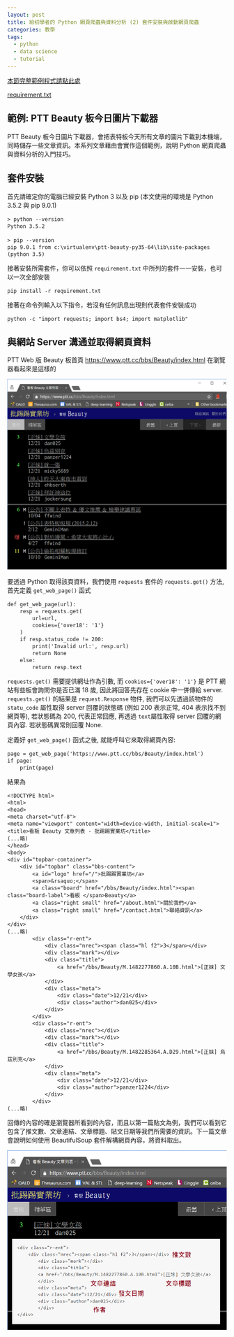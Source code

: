 ```yaml
---
layout: post
title: 給初學者的 Python 網頁爬蟲與資料分析 (2) 套件安裝與啟動網頁爬蟲
categories: 教學
tags:
  - python
  - data science
  - tutorial
---
```


[本節完整範例程式請點此處](https://gist.github.com/jwlin/b6063fddff863b8e9405e519d38c3c9f)

[requirement.txt](https://gist.github.com/jwlin/f75a455d2702d0742bf8102a79e8eb34)

## 範例: PTT Beauty 板今日圖片下載器

PTT Beauty 板今日圖片下載器，會把表特板今天所有文章的圖片下載到本機端，同時儲存一些文章資訊。本系列文章藉由會實作這個範例，說明 Python 網頁爬蟲與資料分析的入門技巧。

## 套件安裝

首先請確定你的電腦已經安裝 Python 3 以及 pip (本文使用的環境是 Python 3.5.2 與 pip 9.0.1)

```
> python --version
Python 3.5.2

> pip --version
pip 9.0.1 from c:\virtualenv\ptt-beauty-py35-64\lib\site-packages (python 3.5)
```

接著安裝所需套件，你可以依照 `requirement.txt` 中所列的套件一一安裝，也可以一次全部安裝

```
pip install -r requirement.txt
```

接著在命令列輸入以下指令，若沒有任何訊息出現則代表套件安裝成功

```
python -c "import requests; import bs4; import matplotlib"
```

## 與網站 Server 溝通並取得網頁資料

PTT Web 版 Beauty 板首頁 https://www.ptt.cc/bbs/Beauty/index.html 在瀏覽器看起來是這樣的

![2016-12-20-1](https://raw.githubusercontent.com/jwlin/jwlin.github.io/master/images/161220-python-ds-tutorial-2-1.png)

要透過 Python 取得該頁資料，我們使用 `requests` 套件的 `requests.get()` 方法, 首先定義 `get_web_page()` 函式

```
def get_web_page(url):
    resp = requests.get(
        url=url,
        cookies={'over18': '1'}
    )
    if resp.status_code != 200:
        print('Invalid url:', resp.url)
        return None
    else:
        return resp.text
```

`requests.get()` 需要提供網址作為引數, 而 `cookies={'over18': '1'}` 是 PTT 網站有些板會詢問你是否已滿 18 歲, 因此將回答先存在 cookie 中一併傳給 server. `requests.get()` 的結果是 `request.Response` 物件, 我們可以先透過該物件的 `statu_code` 屬性取得 server 回覆的狀態碼 (例如 200 表示正常, 404 表示找不到網頁等), 若狀態碼為 200, 代表正常回應, 再透過 `text`屬性取得 server 回覆的網頁內容. 若狀態碼異常則回覆 None.

定義好 `get_web_page()` 函式之後, 就能呼叫它來取得網頁內容:

```
page = get_web_page('https://www.ptt.cc/bbs/Beauty/index.html')
if page:
	print(page)
``` 

結果為

```
<!DOCTYPE html>
<html>
<head>
<meta charset="utf-8">
<meta name="viewport" content="width=device-width, initial-scale=1">
<title>看板 Beauty 文章列表 - 批踢踢實業坊</title>
(...略)
</head>
<body>
<div id="topbar-container">
	<div id="topbar" class="bbs-content">
		<a id="logo" href="/">批踢踢實業坊</a>
		<span>&rsaquo;</span>
		<a class="board" href="/bbs/Beauty/index.html"><span class="board-label">看板 </span>Beauty</a>
		<a class="right small" href="/about.html">關於我們</a>
		<a class="right small" href="/contact.html">聯絡資訊</a>
	</div>
</div>
(...略)
		<div class="r-ent">
			<div class="nrec"><span class="hl f2">3</span></div>
			<div class="mark"></div>
			<div class="title">
				<a href="/bbs/Beauty/M.1482277860.A.10B.html">[正妹] 文學女孩</a>
			</div>
			<div class="meta">
				<div class="date">12/21</div>
				<div class="author">dan025</div>
			</div>
		</div>
		<div class="r-ent">
			<div class="nrec"></div>
			<div class="mark"></div>
			<div class="title">
				<a href="/bbs/Beauty/M.1482285364.A.D29.html">[正妹] 烏茲別克</a>
			</div>
			<div class="meta">
				<div class="date">12/21</div>
				<div class="author">panzer1224</div>
			</div>
		</div>
(...略)
```

回傳的內容的確是瀏覽器所看到的內容，而且以第一篇貼文為例，我們可以看到它包含了推文數、文章連結、文章標題、貼文日期等我們所需要的資訊。下一篇文章會說明如何使用 BeautifulSoup 套件解構網頁內容，將資料取出。

![2016-12-20-2](https://raw.githubusercontent.com/jwlin/jwlin.github.io/master/images/161220-python-ds-tutorial-2-2.png)

